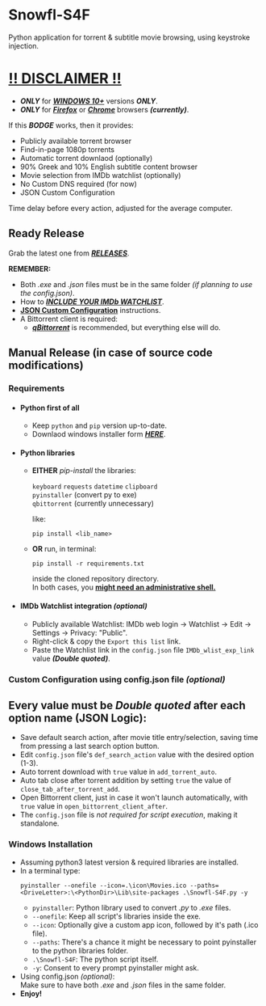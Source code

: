 # Snowfl-S4F
Python application for torrent & subtitle movie browsing, using keystroke injection.  
# <ins>**!! DISCLAIMER !!**</ins>
- **_ONLY_** for <ins>**_WINDOWS 10+_**</ins> versions **_ONLY_**.
- **_ONLY_** for <ins>**_Firefox_**</ins> or <ins>**_Chrome_**</ins> browsers **_(currently)_**.  

If this **_BODGE_** works, then it provides:  
- Publicly available torrent browser
- Find-in-page 1080p torrents
- Automatic torrent downlaod (optionally)
- 90% Greek and 10% English subtitle content browser
- Movie selection from IMDb watchlist (optionally)
- No Custom DNS required (for now)
- JSON Custom Configuration  

Time delay before every action, adjusted for the average computer.
## Ready Release
Grab the latest one from [**_RELEASES_**](https://github.com/tru3w1tn3ss/Snowfl-S4F/releases).  

**REMEMBER:** 
- Both _.exe_ and _.json_ files must be in the same folder _(if planning to use the config.json)_.
- How to [**_INCLUDE YOUR IMDb WATCHLIST_**](https://github.com/tru3w1tn3ss/Snowfl-S4F/blob/master/README.md#imdb-watchlist-integration-optional).
- [**JSON Custom Configuration**](https://github.com/tru3w1tn3ss/Snowfl-S4F#custom-configuration-using-configjson-file-optional) instructions.
- A Bittorrent client is required:
  - [**_qBittorrent_**](https://www.fosshub.com/qBittorrent.html) is recommended, but everything else will do.
## Manual Release (in case of source code modifications)
### Requirements
- #### Python first of all
  - Keep `python` and `pip` version up-to-date.
  - Downlaod windows installer form [**_HERE_**](https://www.python.org/downloads/windows).
- #### Python libraries
  - **EITHER** _pip-install_ the libraries:  
  
    `keyboard` `requests` `datetime` `clipboard`  
    `pyinstaller` (convert py to exe)  
    `qbittorrent` (currently unnecessary)  
    
    like:
    ```
    pip install <lib_name>
    ```
  - **OR** run, in terminal:
    ```
    pip install -r requirements.txt
    ```
    inside the cloned repository directory.  
    In both cases, you **<ins>might need an administrative shell.</ins>**
- #### IMDb Watchlist integration _(optional)_
  - Publicly available Watchlist: IMDb web login -> Watchlist -> Edit -> Settings -> Privacy: "Public".
  - Right-click & copy the `Export this list` link.
  - Paste the Watchlist link in the `config.json` file `IMDb_wlist_exp_link` value **_(Double quoted)_**.
### Custom Configuration using config.json file _(optional)_
## Every value must be **_Double quoted_** after each option name (JSON Logic):
- Save default search action, after movie title entry/selection, saving time from pressing a last search option button.  
- Edit `config.json` file's `def_search_action` value with the desired option (1-3).
- Auto torrent download with `true` value in `add_torrent_auto`.
- Auto tab close after torrent addition by setting `true` the value of `close_tab_after_torrent_add`.
- Open Bittorrent client, just in case it won't launch automatically, with `true` value in `open_bittorrent_client_after`.
- The `config.json` file is _not required for script execution_, making it standalone.
### Windows Installation
- Assuming python3 latest version & required libraries are installed.
- In a terminal type:
  ```
  pyinstaller --onefile --icon=.\icon\Movies.ico --paths=<DriveLetter>:\<PythonDir>\Lib\site-packages .\Snowfl-S4F.py -y
  ```
  - `pyinstaller`: Python library used to convert _.py_ to _.exe_ files.
  - `--onefile`: Keep all script's libraries inside the exe.
  - `--icon`: Optionally give a custom app icon, followed by it's path (.ico file).
  - `--paths`: There's a chance it might be necessary to point pyinstaller to the python libraries folder.
  - `.\Snowfl-S4F`: The python script itself.
  - `-y`: Consent to every prompt pyinstaller might ask.
- Using config.json _(optional)_:  
  Make sure to have both _.exe_ and _.json_ files in the same folder.
- **Enjoy!**
